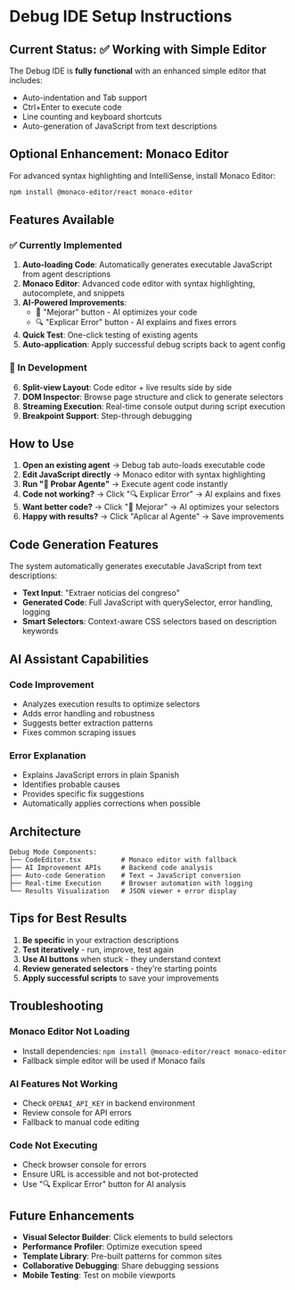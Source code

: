# Debug IDE Setup Instructions

## Current Status: ✅ Working with Simple Editor

The Debug IDE is **fully functional** with an enhanced simple editor that includes:
- Auto-indentation and Tab support
- Ctrl+Enter to execute code
- Line counting and keyboard shortcuts
- Auto-generation of JavaScript from text descriptions

## Optional Enhancement: Monaco Editor

For advanced syntax highlighting and IntelliSense, install Monaco Editor:

```bash
npm install @monaco-editor/react monaco-editor
```

## Features Available

### ✅ Currently Implemented

1. **Auto-loading Code**: Automatically generates executable JavaScript from agent descriptions
2. **Monaco Editor**: Advanced code editor with syntax highlighting, autocomplete, and snippets
3. **AI-Powered Improvements**:
   - 🧠 "Mejorar" button - AI optimizes your code
   - 🔍 "Explicar Error" button - AI explains and fixes errors
4. **Quick Test**: One-click testing of existing agents
5. **Auto-application**: Apply successful debug scripts back to agent config

### 🚧 In Development

6. **Split-view Layout**: Code editor + live results side by side
7. **DOM Inspector**: Browse page structure and click to generate selectors
8. **Streaming Execution**: Real-time console output during script execution
9. **Breakpoint Support**: Step-through debugging

## How to Use

1. **Open an existing agent** → Debug tab auto-loads executable code
2. **Edit JavaScript directly** → Monaco editor with syntax highlighting
3. **Run "🚀 Probar Agente"** → Execute agent code instantly
4. **Code not working?** → Click "🔍 Explicar Error" → AI explains and fixes
5. **Want better code?** → Click "🧠 Mejorar" → AI optimizes your selectors
6. **Happy with results?** → Click "Aplicar al Agente" → Save improvements

## Code Generation Features

The system automatically generates executable JavaScript from text descriptions:

- **Text Input**: "Extraer noticias del congreso"
- **Generated Code**: Full JavaScript with querySelector, error handling, logging
- **Smart Selectors**: Context-aware CSS selectors based on description keywords

## AI Assistant Capabilities

### Code Improvement
- Analyzes execution results to optimize selectors
- Adds error handling and robustness
- Suggests better extraction patterns
- Fixes common scraping issues

### Error Explanation
- Explains JavaScript errors in plain Spanish
- Identifies probable causes
- Provides specific fix suggestions
- Automatically applies corrections when possible

## Architecture

```
Debug Mode Components:
├── CodeEditor.tsx          # Monaco editor with fallback
├── AI Improvement APIs     # Backend code analysis
├── Auto-code Generation    # Text → JavaScript conversion
├── Real-time Execution     # Browser automation with logging
└── Results Visualization   # JSON viewer + error display
```

## Tips for Best Results

1. **Be specific** in your extraction descriptions
2. **Test iteratively** - run, improve, test again
3. **Use AI buttons** when stuck - they understand context
4. **Review generated selectors** - they're starting points
5. **Apply successful scripts** to save your improvements

## Troubleshooting

### Monaco Editor Not Loading
- Install dependencies: `npm install @monaco-editor/react monaco-editor`
- Fallback simple editor will be used if Monaco fails

### AI Features Not Working
- Check `OPENAI_API_KEY` in backend environment
- Review console for API errors
- Fallback to manual code editing

### Code Not Executing
- Check browser console for errors
- Ensure URL is accessible and not bot-protected
- Use "🔍 Explicar Error" button for AI analysis

## Future Enhancements

- **Visual Selector Builder**: Click elements to build selectors
- **Performance Profiler**: Optimize execution speed
- **Template Library**: Pre-built patterns for common sites
- **Collaborative Debugging**: Share debugging sessions
- **Mobile Testing**: Test on mobile viewports
